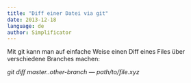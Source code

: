 ```yaml
---
title: "Diff einer Datei via git"
date: 2013-12-18
language: de
author: Simplificator
---
```


Mit git kann man auf einfache Weise einen Diff eines Files über verschiedene Branches machen:

_git diff master..other-branch — path/to/file.xyz_
